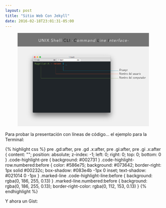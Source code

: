```yaml
---
layout: post
title: "Sitio Web Con Jekyll"
date: 2016-02-18T23:01:31-05:00
---
```


<figure class="fullwidth"><img src="/Pics/cli.jpg"/></figure>Para probar la presentación con líneas de código... el ejemplo para la Terminal:

{% highlight css %}
pre .gd:after,
pre .gd .x:after,
pre .gi:after,
pre .gi .x:after {
    content: "";
    position: absolute;
    z-index: -1;
    left: 0;
    right: 0;
    top: 0;
    bottom: 0
}
.code-highlight-pre {
    background: #002731
}
.code-highlight-row.numbered:before {
    color: #586e75;
    background: #073642;
    border-right: 1px solid #00232c;
    box-shadow: #083e4b -1px 0 inset;
    text-shadow: #021014 0 -1px
}
.marked-line .code-highlight-line:before {
    background: rgba(0, 186, 255, 0.13)
}
.marked-line.numbered:before {
    background: rgba(0, 186, 255, 0.13);
    border-right-color: rgba(0, 112, 153, 0.13)
}
{% endhighlight %}

Y ahora un Gist:

<script src="https://gist.github.com/fernanz/f93d8c39ab0b37070737.js"></script>
